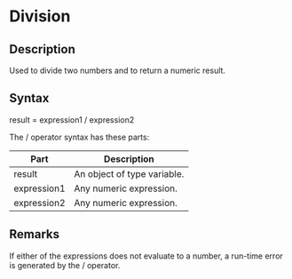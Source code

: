 # Division

## Description

Used to divide two numbers and to return a numeric result.

## Syntax

result = expression1 / expression2

The / operator syntax has these parts:

| Part        | Description                 |
| ----------- | --------------------------- |
| result      | An object of type variable. |
| expression1 | Any numeric expression.     |
| expression2 | Any numeric expression.     |

## Remarks

If either of the expressions does not evaluate to a number, a run-time error is generated by the / operator.
